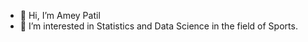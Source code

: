 - 👋 Hi, I’m Amey Patil
- 👀 I’m interested in Statistics and Data Science in the field of Sports.

<!---
AmeyPatil5252/AmeyPatil5252 is a ✨ special ✨ repository because its `README.md` (this file) appears on your GitHub profile.
You can click the Preview link to take a look at your changes.
--->
